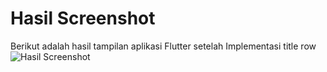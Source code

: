 # Hasil Screenshot

Berikut adalah hasil tampilan aplikasi Flutter setelah Implementasi title row
![Hasil Screenshot](foto6.png)

